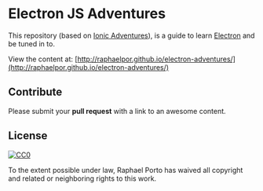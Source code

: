 # Electron JS Adventures
This repository (based on [Ionic Adventures](https://github.com/juarezpaf/ionic-adventures)), is a guide to learn [Electron](http://electron.atom.io/) and be tuned in to.

View the content at: [http://raphaelpor.github.io/electron-adventures/](http://raphaelpor.github.io/electron-adventures/)

## Contribute
Please submit your **pull request** with a link to an awesome content.

## License
[![CC0](http://i.creativecommons.org/p/zero/1.0/88x31.png)](http://creativecommons.org/publicdomain/zero/1.0/)

To the extent possible under law, Raphael Porto has waived all copyright and related or neighboring rights to this work.
